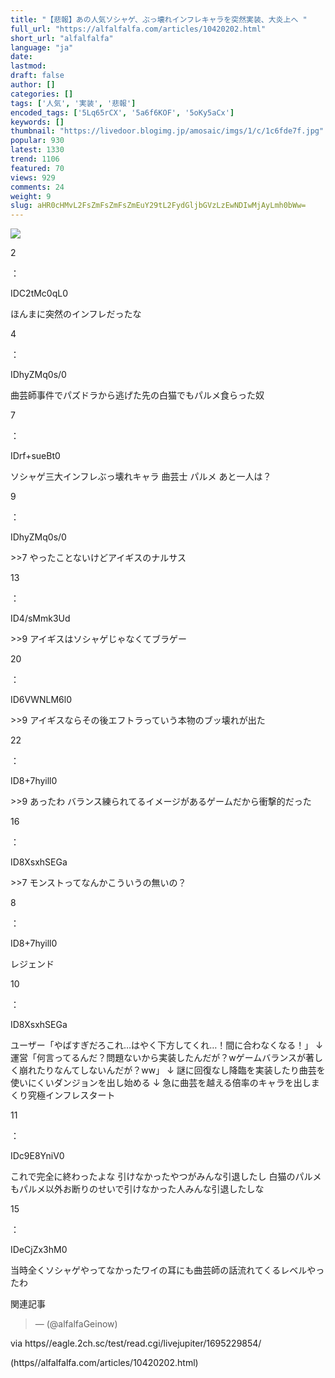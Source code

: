 ```yaml
---
title: "【悲報】あの人気ソシャゲ、ぶっ壊れインフレキャラを突然実装、大炎上へ "
full_url: "https://alfalfalfa.com/articles/10420202.html"
short_url: "alfalfalfa"
language: "ja"
date: 
lastmod: 
draft: false
author: []
categories: []
tags: ['人気', '実装', '悲報']
encoded_tags: ['5Lq65rCX', '5a6f6KOF', '5oKy5aCx']
keywords: []
thumbnail: "https://livedoor.blogimg.jp/amosaic/imgs/1/c/1c6fde7f.jpg"
popular: 930
latest: 1330
trend: 1106
featured: 70
views: 929
comments: 24
weight: 9
slug: aHR0cHMvL2FsZmFsZmFsZmEuY29tL2FydGljbGVzLzEwNDIwMjAyLmh0bWw=
---
```


![](https://livedoor.blogimg.jp/amosaic/imgs/1/c/1c6fde7f.jpg)

<div><p class='res_info'><p class='res_num'>2</p>：<p class='res_name'></p><p class='res_matome'><p class='res_id'>IDC2tMc0qL0</p></p></p> <p class='res_body'>ほんまに突然のインフレだったな</p> <p class='res_info'><p class='res_num'>4</p>：<p class='res_name'></p><p class='res_matome'><p class='res_id'>IDhyZMq0s/0</p></p></p> <p class='res_body'>曲芸師事件でパズドラから逃げた先の白猫でもパルメ食らった奴</p> <p class='res_info'><p class='res_num'>7</p>：<p class='res_name'></p><p class='res_matome'><p class='res_id'>IDrf+sueBt0</p></p></p> <p class='res_body_r1'>ソシャゲ三大インフレぶっ壊れキャラ 曲芸士 パルメ あと一人は？</p> <p class='res_info'><p class='res_num'>9</p>：<p class='res_name'></p><p class='res_matome'><p class='res_id'>IDhyZMq0s/0</p></p></p> <p class='res_body_r2'>>>7 やったことないけどアイギスのナルサス</p> <p class='res_info'><p class='res_num'>13</p>：<p class='res_name'></p><p class='res_matome'><p class='res_id'>ID4/sMmk3Ud</p></p></p> <p class='res_body_r2'>>>9 アイギスはソシャゲじゃなくてブラゲー</p> <p class='res_info'><p class='res_num'>20</p>：<p class='res_name'></p><p class='res_matome'><p class='res_id'>ID6VWNLM6l0</p></p></p> <p class='res_body_r2'>>>9 アイギスならその後エフトラっていう本物のブッ壊れが出た</p> <p class='res_info'><p class='res_num'>22</p>：<p class='res_name'></p><p class='res_matome'><p class='res_id'>ID8+7hyill0</p></p></p> <p class='res_body_r2'>>>9 あったわ バランス練られてるイメージがあるゲームだから衝撃的だった</p> <p class='res_info'><p class='res_num'>16</p>：<p class='res_name'></p><p class='res_matome'><p class='res_id'>ID8XsxhSEGa</p></p></p> <p class='res_body_r2'>>>7 モンストってなんかこういうの無いの？</p> <p class='res_info'><p class='res_num'>8</p>：<p class='res_name'></p><p class='res_matome'><p class='res_id'>ID8+7hyill0</p></p></p> <p class='in_ads'></p> <p>レジェンド</p> <p class='res_info'><p class='res_num'>10</p>：<p class='res_name'></p><p class='res_matome'><p class='res_id'>ID8XsxhSEGa</p></p></p> <p class='res_body'>ユーザー「やばすぎだろこれ…はやく下方してくれ…！間に合わなくなる！」 ↓ 運営「何言ってるんだ？問題ないから実装したんだが？wゲームバランスが著しく崩れたりなんてしないんだが？ww」 ↓ 謎に回復なし降臨を実装したり曲芸を使いにくいダンジョンを出し始める ↓ 急に曲芸を越える倍率のキャラを出しまくり究極インフレスタート</p> <p class='res_info'><p class='res_num'>11</p>：<p class='res_name'></p><p class='res_matome'><p class='res_id'>IDc9E8YniV0</p></p></p> <p class='res_body'>これで完全に終わったよな 引けなかったやつがみんな引退したし 白猫のパルメもパルメ以外お断りのせいで引けなかった人みんな引退したしな</p> <p class='res_info'><p class='res_num'>15</p>：<p class='res_name'></p><p class='res_matome'><p class='res_id'>IDeCjZx3hM0</p></p></p> <p class='res_body'>当時全くソシャゲやってなかったワイの耳にも曲芸師の話流れてくるレベルやったわ</p> <p id='related-title'>関連記事</p> <p class='in_ads'></p><blockquote class='twitter-tweet'><p lang='und' dir='ltr'></p> — (@alfalfaGeinow) <a href='https//twitter.com/alfalfaGeinow/status/1704951638660882849/'></a></blockquote><p class='via'>via https//eagle.2ch.sc/test/read.cgi/livejupiter/1695229854/</p> </div>

(https//alfalfalfa.com/articles/10420202.html)
